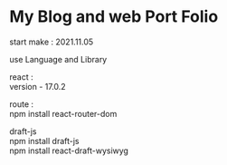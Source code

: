 # My Blog and web Port Folio

start make : 2021.11.05

use Language and Library


react : <br />
version - 17.0.2 <br />

route : <br />
npm install react-router-dom <br />

draft-js <br />
npm install draft-js <br />
npm install react-draft-wysiwyg <br />
